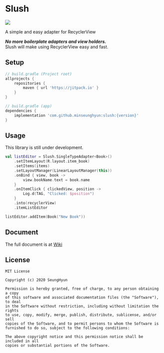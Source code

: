 # Slush
[![](https://jitpack.io/v/MinSeungHyun/slush.svg)](https://jitpack.io/#MinSeungHyun/slush)

A simple and easy adapter for RecyclerView

***No more boilerplate adapters and view holders.***  
Slush will make using RecyclerView easy and fast.

## Setup
```groovy
// build.gradle (Project root)
allprojects {
    repositories {
        maven { url 'https://jitpack.io' }
    }
}
```

```groovy
// build.gradle (app)
dependencies {
    implementation 'com.github.minseunghyun:slush:{version}'
}
```

## Usage

This library is still under development.

```kotlin
val listEditor = Slush.SingleTypeAdapter<Book>()
    .setItemLayout(R.layout.item_book)
    .setItems(items)
    .setLayoutManager(LinearLayoutManager(this))
    .onBind { view, book ->
        view.bookName.text = book.name
    }
    .onItemClick { clickedView, position ->
        Log.d(TAG, "Clicked: $position")
    }
    .into(recyclerView)
    .itemListEditor

listEditor.addItem(Book("New Book"))
```

## Document
The full document is at [Wiki](https://github.com/MinSeungHyun/slush/wiki)

## License
```
MIT License

Copyright (c) 2020 SeungHyun

Permission is hereby granted, free of charge, to any person obtaining a copy
of this software and associated documentation files (the "Software"), to deal
in the Software without restriction, including without limitation the rights
to use, copy, modify, merge, publish, distribute, sublicense, and/or sell
copies of the Software, and to permit persons to whom the Software is
furnished to do so, subject to the following conditions:

The above copyright notice and this permission notice shall be included in all
copies or substantial portions of the Software.
```
